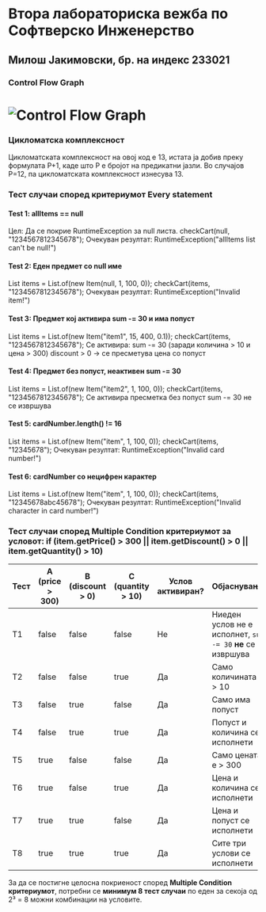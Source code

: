 # Втора лабораториска вежба по Софтверско Инженерство
## Милош Јакимовски, бр. на индекс 233021
### Control Flow Graph
# ![Control Flow Graph](https://github.com/user-attachments/assets/e971f618-656c-419e-a433-1e95f1505e31)
### Цикломатска комплексност
Цикломатската комплексност на овој код е 13, истата ја добив преку формулата P+1, каде што P е бројот на предикатни јазли. Во случајoв P=12, па цикломатската комплексност изнесува 13.
### Тест случаи според критериумот Every statement
#### Test 1: allItems == null
Цел: Да се покрие RuntimeException за null листа.
checkCart(null, "1234567812345678");
Очекуван резултат: RuntimeException("allItems list can't be null!")

#### Test 2: Еден предмет со null име
List<Item> items = List.of(new Item(null, 1, 100, 0));
checkCart(items, "1234567812345678");
Очекуван резултат: RuntimeException("Invalid item!")

#### Test 3: Предмет кој активира sum -= 30 и има попуст
List<Item> items = List.of(new Item("item1", 15, 400, 0.1));
checkCart(items, "1234567812345678");
Се активира:
sum -= 30 (заради количина > 10 и цена > 300)
discount > 0 → се пресметува цена со попуст

#### Test 4: Предмет без попуст, неактивен sum -= 30
List<Item> items = List.of(new Item("item2", 1, 100, 0));
checkCart(items, "1234567812345678");
Се активира пресметка без попуст
sum -= 30 не се извршува

#### Test 5: cardNumber.length() != 16
List<Item> items = List.of(new Item("item", 1, 100, 0));
checkCart(items, "12345678");
Очекуван резултат: RuntimeException("Invalid card number!")

#### Test 6: cardNumber со нецифрен карактер
List<Item> items = List.of(new Item("item", 1, 100, 0));
checkCart(items, "12345678abc45678");
Очекуван резултат: RuntimeException("Invalid character in card number!")

### Тест случаи според Multiple Condition критериумот за условот: if (item.getPrice() > 300 || item.getDiscount() > 0 || item.getQuantity() > 10)

| Тест | A (price > 300) | B (discount > 0) | C (quantity > 10) | Услов активиран? | Објаснување                                                |
| ---- | --------------- | ---------------- | ----------------- | ---------------- | ---------------------------------------------------------- |
| T1   | false           | false            | false             |  Не             | Ниеден услов не е исполнет, `sum -= 30` **не** се извршува |
| T2   | false           | false            | true              |  Да             | Само количината е > 10                                     |
| T3   | false           | true             | false             |  Да             | Само има попуст                                            |
| T4   | false           | true             | true              |  Да             | Попуст и количина се исполнети                             |
| T5   | true            | false            | false             |  Да             | Само цената е > 300                                        |
| T6   | true            | false            | true              |  Да             | Цена и количина се исполнети                               |
| T7   | true            | true             | false             |  Да             | Цена и попуст се исполнети                                 |
| T8   | true            | true             | true              |  Да             | Сите три услови се исполнети                               |

За да се постигне целосна покриеност според **Multiple Condition критериумот**, потребни се **минимум 8 тест случаи** по еден за секоја од 2³ = 8 можни комбинации на условите.

